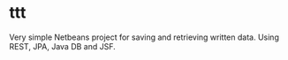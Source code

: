 # ttt
Very simple Netbeans project for saving and retrieving written data. Using REST, JPA, Java DB and JSF.

